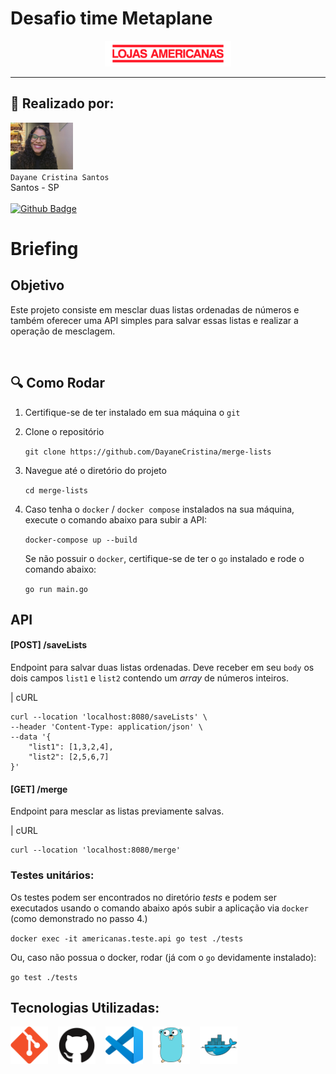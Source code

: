 # Desafio time Metaplane 

<div align="center">
  <img src="img/lojas-americanas.png" alt="Lojas Americanas" width="40%">
</div>

---

## :handshake: Realizado por:

<img width="100" alt="Foto de Perfil da Dayane" src="img/perfil_dayane.jpg"> <br>  `Dayane Cristina Santos` <br> Santos - SP <br><br> [![Github Badge](https://img.shields.io/badge/LinkedIn-0077B5?style=for-the-badge&logo=linkedin&logoColor=white)](https://www.linkedin.com/in/dayane-cristina-santos/)

# Briefing

## Objetivo
Este projeto consiste em mesclar duas listas ordenadas de números e também oferecer uma API simples para salvar essas listas e realizar a operação de mesclagem.

<br>

## 🔍 Como Rodar

1. Certifique-se de ter instalado em sua máquina o `git`
  
1. Clone o repositório

    `git clone https://github.com/DayaneCristina/merge-lists`

2. Navegue até o diretório do projeto

    `cd merge-lists`

3. Caso tenha o `docker` / `docker compose` instalados na sua máquina, execute o comando abaixo para subir a API: 
  
    `docker-compose up --build`

    Se não possuir o `docker`, certifique-se de ter o `go` instalado e rode o comando abaixo:

    `go run main.go `

## API
#### [POST] /saveLists
Endpoint para salvar duas listas ordenadas. Deve receber em seu `body` os dois campos `list1` e `list2` contendo um *array* de números inteiros.

| cURL
```
curl --location 'localhost:8080/saveLists' \
--header 'Content-Type: application/json' \
--data '{
    "list1": [1,3,2,4],
    "list2": [2,5,6,7]
}'
```

#### [GET] /merge
Endpoint para mesclar as listas previamente salvas.

| cURL
```
curl --location 'localhost:8080/merge'
```

### Testes unitários:
Os testes podem ser encontrados no diretório *tests* e podem ser executados usando o comando abaixo após subir a aplicação via `docker` (como demonstrado no passo 4.)

  `docker exec -it americanas.teste.api go test ./tests`

Ou, caso não possua o docker, rodar (já com o `go` devidamente instalado):

`go test ./tests`

## **Tecnologias Utilizadas:**

<div style="display: inline_block">
  <img align="center" alt="icone-GIT" height="60" src="https://github.com/devicons/devicon/blob/master/icons/git/git-original.svg">
  &nbsp;&nbsp;
  <img align="center" alt="icone-Go" height="60" src="https://github.com/devicons/devicon/blob/master/icons/github/github-original.svg">
  &nbsp;&nbsp;
  <img align="center" alt="icone-VS-CODE" height="60" src="https://github.com/devicons/devicon/blob/master/icons/vscode/vscode-original.svg">
  &nbsp;&nbsp;
  <img align="center" alt="icone-Go" height="60" src="https://github.com/devicons/devicon/blob/master/icons/go/go-original.svg">
  &nbsp;&nbsp;
  <img align="center" alt="icone-Docker" height="60" src="https://github.com/devicons/devicon/blob/master/icons/docker/docker-original.svg">
  &nbsp;&nbsp;
</div>
